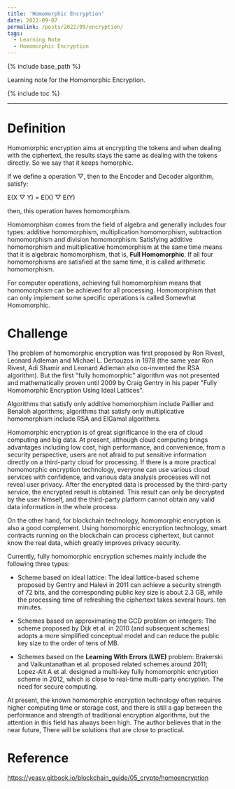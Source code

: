 ```yaml
---
title: 'Homomorphic Encryption'
date: 2022-09-07
permalink: /posts/2022/09/encryption/
tags:
  - Learning Note
  - Homomorphic Encryption
---
```

{% include base_path %}

Learning note for the Homomorphic Encryption.

{% include toc %}

---

#  Definition

Homomorphic encryption aims at encrypting the tokens and when dealing with the ciphertext, the results stays the same as dealing with the tokens directly. So we say that it keeps homorphic.

If we define a operation $\bigtriangledown$, then to the Encoder and Decoder algorithm, satisfy:

E(X $\bigtriangledown$ Y) = E(X) $\bigtriangledown$ E(Y)

then, this operation haves homomorphism.

Homomorphism comes from the field of algebra and generally includes four types: additive homomorphism, multiplication homomorphism, subtraction homomorphism and division homomorphism. Satisfying additive homomorphism and multiplicative homomorphism at the same time means that it is algebraic homomorphism, that is, **Full Homomorphic**. If all four homomorphisms are satisfied at the same time, it is called arithmetic homomorphism.

For computer operations, achieving full homomorphism means that homomorphism can be achieved for all processing. Homomorphism that can only implement some specific operations is called Somewhat Homomorphic.

# Challenge

The problem of homomorphic encryption was first proposed by Ron Rivest, Leonard Adleman and Michael L. Dertouzos in 1978 (the same year Ron Rivest, Adi Shamir and Leonard Adleman also co-invented the RSA algorithm). But the first "fully homomorphic" algorithm was not presented and mathematically proven until 2009 by Craig Gentry in his paper "Fully Homomorphic Encryption Using Ideal Lattices".

Algorithms that satisfy only additive homomorphism include Paillier and Benaloh algorithms; algorithms that satisfy only multiplicative homomorphism include RSA and ElGamal algorithms.

Homomorphic encryption is of great significance in the era of cloud computing and big data. At present, although cloud computing brings advantages including low cost, high performance, and convenience, from a security perspective, users are not afraid to put sensitive information directly on a third-party cloud for processing. If there is a more practical homomorphic encryption technology, everyone can use various cloud services with confidence, and various data analysis processes will not reveal user privacy. After the encrypted data is processed by the third-party service, the encrypted result is obtained. This result can only be decrypted by the user himself, and the third-party platform cannot obtain any valid data information in the whole process.

On the other hand, for blockchain technology, homomorphic encryption is also a good complement. Using homomorphic encryption technology, smart contracts running on the blockchain can process ciphertext, but cannot know the real data, which greatly improves privacy security.

Currently, fully homomorphic encryption schemes mainly include the following three types:

- Scheme based on ideal lattice: The ideal lattice-based scheme proposed by Gentry and Halevi in ​​2011 can achieve a security strength of 72 bits, and the corresponding public key size is about 2.3 GB, while the processing time of refreshing the ciphertext takes several hours. ten minutes.

- Schemes based on approximating the GCD problem on integers: The scheme proposed by Dijk et al. in 2010 (and subsequent schemes) adopts a more simplified conceptual model and can reduce the public key size to the order of tens of MB.

- Schemes based on the **Learning With Errors (LWE)** problem: Brakerski and Vaikuntanathan et al. proposed related schemes around 2011; Lopez-Alt A et al. designed a multi-key fully homomorphic encryption scheme in 2012, which is close to real-time multi-party encryption. The need for secure computing.

At present, the known homomorphic encryption technology often requires higher computing time or storage cost, and there is still a gap between the performance and strength of traditional encryption algorithms, but the attention in this field has always been high. The author believes that in the near future, There will be solutions that are close to practical.

# Reference

https://yeasy.gitbook.io/blockchain_guide/05_crypto/homoencryption